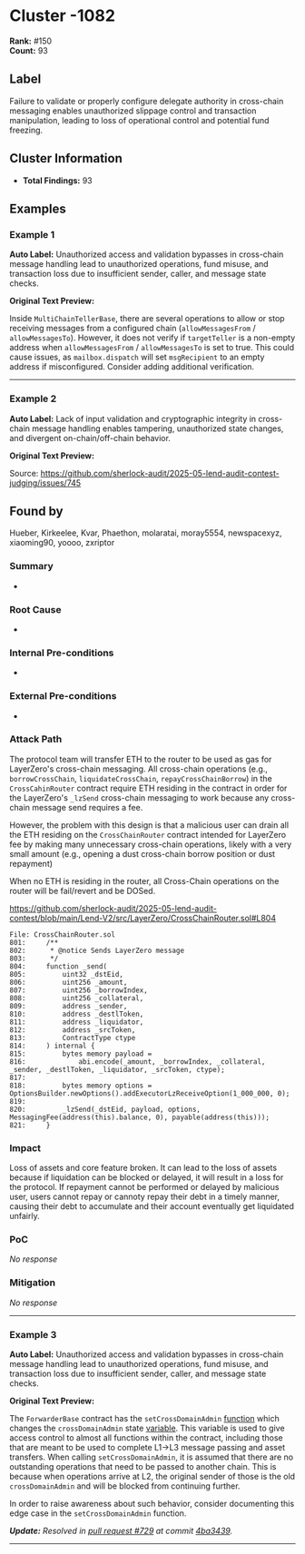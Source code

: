 # Cluster -1082

**Rank:** #150  
**Count:** 93  

## Label
Failure to validate or properly configure delegate authority in cross-chain messaging enables unauthorized slippage control and transaction manipulation, leading to loss of operational control and potential fund freezing.

## Cluster Information
- **Total Findings:** 93

## Examples

### Example 1

**Auto Label:** Unauthorized access and validation bypasses in cross-chain message handling lead to unauthorized operations, fund misuse, and transaction loss due to insufficient sender, caller, and message state checks.  

**Original Text Preview:**

Inside `MultiChainTellerBase`, there are several operations to allow or stop receiving messages from a configured chain (`allowMessagesFrom` / `allowMessagesTo`). However, it does not verify if `targetTeller` is a non-empty address when `allowMessagesFrom` / `allowMessagesTo` is set to true. This could cause issues, as `mailbox.dispatch` will set `msgRecipient` to an empty address if misconfigured. Consider adding additional verification.

---
### Example 2

**Auto Label:** Lack of input validation and cryptographic integrity in cross-chain message handling enables tampering, unauthorized state changes, and divergent on-chain/off-chain behavior.  

**Original Text Preview:**

Source: https://github.com/sherlock-audit/2025-05-lend-audit-contest-judging/issues/745 

## Found by 
Hueber, Kirkeelee, Kvar, Phaethon, molaratai, moray5554, newspacexyz, xiaoming90, yoooo, zxriptor

### Summary

-

### Root Cause

-

### Internal Pre-conditions

-

### External Pre-conditions

-

### Attack Path

The protocol team will transfer ETH to the router to be used as gas for LayerZero's cross-chain messaging. All cross-chain operations (e.g., `borrowCrossChain`, `liquidateCrossChain`, `repayCrossChainBorrow`) in the `CrossCahinRouter` contract require ETH residing in the contract in order for the LayerZero's `_lzSend` cross-chain messaging to work because any cross-chain message send requires a fee.

However, the problem with this design is that a malicious user can drain all the ETH residing on the `CrossChainRouter` contract intended for LayerZero fee by making many unnecessary cross-chain operations, likely with a very small amount (e.g., opening a dust cross-chain borrow position or dust repayment)

When no ETH is residing in the router, all Cross-Chain operations on the router will be fail/revert and be DOSed.

https://github.com/sherlock-audit/2025-05-lend-audit-contest/blob/main/Lend-V2/src/LayerZero/CrossChainRouter.sol#L804

```solidity
File: CrossChainRouter.sol
801:     /**
802:      * @notice Sends LayerZero message
803:      */
804:     function _send(
805:         uint32 _dstEid,
806:         uint256 _amount,
807:         uint256 _borrowIndex,
808:         uint256 _collateral,
809:         address _sender,
810:         address _destlToken,
811:         address _liquidator,
812:         address _srcToken,
813:         ContractType ctype
814:     ) internal {
815:         bytes memory payload =
816:             abi.encode(_amount, _borrowIndex, _collateral, _sender, _destlToken, _liquidator, _srcToken, ctype);
817: 
818:         bytes memory options = OptionsBuilder.newOptions().addExecutorLzReceiveOption(1_000_000, 0);
819: 
820:         _lzSend(_dstEid, payload, options, MessagingFee(address(this).balance, 0), payable(address(this)));
821:     }
```

### Impact

Loss of assets and core feature broken. It can lead to the loss of assets because if liquidation can be blocked or delayed, it will result in a loss for the protocol. If repayment cannot be performed or delayed by malicious user, users cannot repay or cannoty repay their debt in a timely manner, causing their debt to accumulate and their account eventually get liquidated unfairly.

### PoC

_No response_

### Mitigation

_No response_

---
### Example 3

**Auto Label:** Unauthorized access and validation bypasses in cross-chain message handling lead to unauthorized operations, fund misuse, and transaction loss due to insufficient sender, caller, and message state checks.  

**Original Text Preview:**

The `ForwarderBase` contract has the `setCrossDomainAdmin` [function](https://github.com/across-protocol/contracts/blob/5a0c67c984d19a3bb843a4cec9bb081734583dd1/contracts/chain-adapters/ForwarderBase.sol#L69) which changes the `crossDomainAdmin` state [variable](https://github.com/across-protocol/contracts/blob/5a0c67c984d19a3bb843a4cec9bb081734583dd1/contracts/chain-adapters/ForwarderBase.sol#L20). This variable is used to give access control to almost all functions within the contract, including those that are meant to be used to complete L1->L3 message passing and asset transfers. When calling `setCrossDomainAdmin`, it is assumed that there are no outstanding operations that need to be passed to another chain. This is because when operations arrive at L2, the original sender of those is the old `crossDomainAdmin` and will be blocked from continuing further.

In order to raise awareness about such behavior, consider documenting this edge case in the `setCrossDomainAdmin` function.

***Update:** Resolved in [pull request #729](https://github.com/across-protocol/contracts/pull/729) at commit [4ba3439](https://github.com/across-protocol/contracts/pull/729/commits/4ba34394de24cf79cdce84d9ceccfe61e2b21d03).*

---
